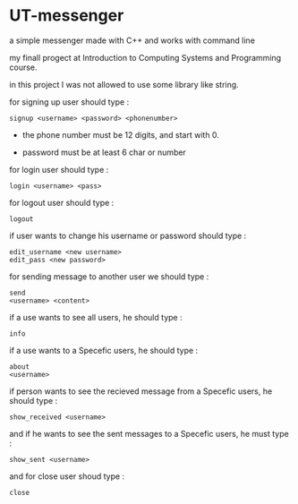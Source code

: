 # UT-messenger
 a simple messenger made with C++ and works with command line
 
 my finall progect at Introduction to Computing Systems and Programming course.
 
 in this project I was not allowed to use some library like string.
 
 for signing up user should type :
 
 <pre><code>signup &lt;username&gt; &lt;password&gt; &lt;phonenumber&gt;
</code></pre>

 
 * the phone number must be 12 digits, and start with 0.
 
 * password must be at least 6 char or number
 
 
 for login user should type : 
 
 <pre><code>login &lt;username&gt; &lt;pass&gt;</code></pre>
 
 
 for logout user should type :  <pre><code>logout</code></pre>
 
 if user wants to change his username or password should type : 
 <pre><code>edit_username &lt;new username&gt;
edit_pass &lt;new password&gt;
</code></pre>
 
 for sending message to another user we should type : <pre><code>send &lt;username&gt; &lt;content&gt; </code></pre>
 
 
 if a use wants to see all users, he should type : <pre><code>info</code></pre>
 
 
 if a use wants to a Specefic users, he should type : <pre><code>about &lt;username&gt;   </code></pre>
 
 
 if person wants to see the recieved message from a Specefic users, he should type : <pre><code>show_received &lt;username&gt;</code></pre>
 
 and if he wants to see the sent messages to a Specefic users, he must type :<pre><code>show_sent &lt;username&gt; </code></pre>
 
 and for close user shoud type : <pre><code>close</code></pre>
 
 
 
 
 
 
 
